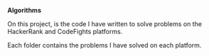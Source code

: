 <strong>Algorithms</strong>

On this project, is the code I have written to solve problems on the HackerRank and CodeFights platforms.

Each folder contains the problems I have solved on each platform. 
